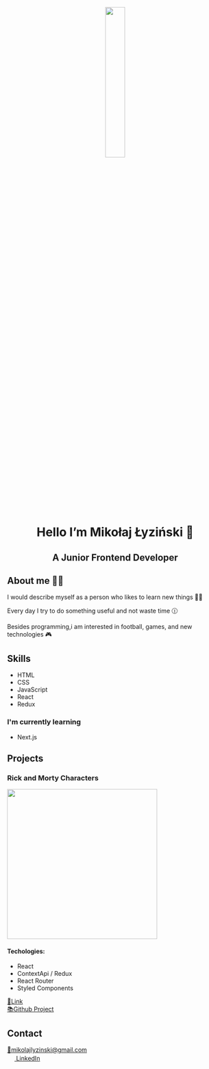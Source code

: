 <div align="center">  
        <img src="https://media0.giphy.com/media/Q2T7BXRiDFPJcPoA7Z/giphy.gif?cid=ecf05e47v4rk4edjkbqqnr0mkzy42bpn9sa0tjm4p21m846i&rid=giphy.gif&ct=s" width="30%"/>
        <h1>Hello I’m Mikołaj Łyziński 👋 </h1>
        <h2>A Junior Frontend Developer<h2/>
</div>
<div>
        <h2>About me 🧔🏻</h2>
        <p>I would describe myself as a person who likes to learn new things ✍🏻 </p>
        <p>Every day I try to do something useful and not waste time 🕧 </p>
        <p>Besides programming,i am interested in football, games, and new technologies 🎮</p>
</div>
<div>
        <h2>Skills</h2>
        <ul>
                <li>HTML</li>
                <li>CSS</li>
                <li>JavaScript</li>
                <li>React</li>
                <li>Redux</li>
        </ul>
        <h3>I'm currently learning</h3>
        <ul>
                <li>Next.js</li>
        </ul>
</div>
<div>
        <h2>Projects</h2>
        <div>
                <h3>Rick and Morty Characters</h3>
                <img src="https://user-images.githubusercontent.com/49536631/206917355-57658cea-802a-4891-9332-9586018b2dbf.png" width="350px"><br>
                <h4>Techologies:</h4>
                <ul>
                        <li>React</li>
                        <li>ContextApi / Redux</li>
                        <li>React Router</li>
                        <li>Styled Components</li>
                </ul>
                <a href="https://morty-and-rick-characters.netlify.app">🔗Link</a><br>
                <a href="https://github.com/lyzik/rick-and-morty">📚Github Project</a><br>
        </div>
</div>
<div>
        <h2>Contact</h2>
        <a href="mailto:mikolajlyzinski@gmail.com ">📧mikolajlyzinski@gmail.com </a><br>
        <a href="https://www.linkedin.com/in/mikołaj-łyziński-63818a236/"><img src="https://cdn-icons-png.flaticon.com/512/145/145807.png" width="17px">   LinkedIn</a>
</div>
